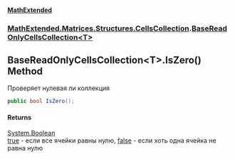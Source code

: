 #### [MathExtended](index.md 'index')
### [MathExtended.Matrices.Structures.CellsCollection](MathExtended_Matrices_Structures_CellsCollection.md 'MathExtended.Matrices.Structures.CellsCollection').[BaseReadOnlyCellsCollection&lt;T&gt;](MathExtended_Matrices_Structures_CellsCollection_BaseReadOnlyCellsCollection_T_.md 'MathExtended.Matrices.Structures.CellsCollection.BaseReadOnlyCellsCollection&lt;T&gt;')
## BaseReadOnlyCellsCollection&lt;T&gt;.IsZero() Method
Проверяет нулевая ли коллекция  
```csharp
public bool IsZero();
```
#### Returns
[System.Boolean](https://docs.microsoft.com/en-us/dotnet/api/System.Boolean 'System.Boolean')  
[true](https://docs.microsoft.com/en-us/dotnet/csharp/language-reference/builtin-types/bool 'https://docs.microsoft.com/en-us/dotnet/csharp/language-reference/builtin-types/bool') - если все ячейки равны нулю, [false](https://docs.microsoft.com/en-us/dotnet/csharp/language-reference/builtin-types/bool 'https://docs.microsoft.com/en-us/dotnet/csharp/language-reference/builtin-types/bool') - если хоть одна ячейка не равна нулю 
